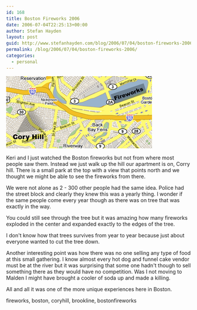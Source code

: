 ```yaml
---
id: 168
title: Boston Fireworks 2006
date: 2006-07-04T22:25:13+00:00
author: Stefan Hayden
layout: post
guid: http://www.stefanhayden.com/blog/2006/07/04/boston-fireworks-2006/
permalink: /blog/2006/07/04/boston-fireworks-2006/
categories:
  - personal
---
```

<img id="image167" alt="Boston Fireworks" src="/wp-content/uploads/2006/07/fireworks06.jpg" />

Keri and I just watched the Boston fireworks but not from where most people saw them. Instead we just walk up the hill our apartment is on, Corry hill. There is a small park at the top with a view that points north and we thought we might be able to see the fireworks from there.

We were not alone as 2 - 300 other people had the same idea. Police had the street block and clearly they knew this was a yearly thing. I wonder if the same people come every year though as there was on tree that was exactly in the way.

You could still see through the tree but it was amazing how many fireworks exploded in the center and expanded exactly to the edges of the tree.

I don't know how that trees survives from year to year because just about everyone wanted to cut the tree down.

Another interesting point was how there was no one selling any type of food at this small gathering. I know almost every hot dog and funnel cake vendor must be at the river but it was surprising that some one hadn't though to sell something there as they would have no competition. Was I not moving to Malden I might have brought a cooler of soda up and made a killing.

All and all it was one of the more unique experiences here in Boston.

<tags>fireworks, boston, coryhill, brookline, bostonfireworks</tags>
